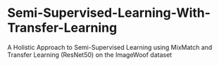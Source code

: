 # Semi-Supervised-Learning-With-Transfer-Learning
A Holistic Approach to Semi-Supervised Learning using MixMatch and Transfer Learning (ResNet50) on the ImageWoof dataset
